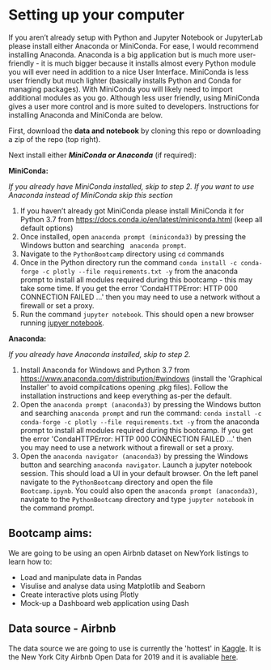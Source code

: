 # Setting up your computer
If you aren’t already setup with Python and Jupyter Notebook or JupyterLab please install either Anaconda or MiniConda. For ease, I would recommend installing Anaconda. Anaconda is a big application but is much more user-friendly - it is much bigger  because it installs almost every Python module you will ever need in addition to a nice User Interface. MiniConda is less user friendly but much lighter (basically installs Python and Conda for managing packages). With MiniConda you will likely need to import additional modules as you go. Although less user friendly, using MiniConda gives a user more control and is more suited to developers. Instructions for installing Anaconda and MiniConda are below.

First, download the **data and notebook** by cloning this repo or downloading a zip of the repo (top right).

Next install either ***MiniConda or Anaconda*** (if required):

**MiniConda:**

*If you already have MiniConda installed, skip to step 2. If you want to use Anaconda instead of MiniConda skip this section*

1. If you haven’t already got MiniConda please install MiniConda it for Python 3.7 from https://docs.conda.io/en/latest/miniconda.html (keep all default options)
2. Once installed, open `anaconda prompt (miniconda3)` by pressing the Windows button and searching ` anaconda prompt`.
3. Navigate to the `PythonBootcamp` directory using `cd` commands
4. Once in the Python directory run the command `conda install -c conda-forge -c plotly --file requirements.txt -y` from the anaconda prompt to install all modules required during this bootcamp - this may take some time. If you get the error 'CondaHTTPError: HTTP 000 CONNECTION FAILED ...' then you may need to use a network without a firewall or set a proxy.
5. Run the command `jupyter notebook`. This should open a new browser running [jupyer notebook](https://jupyter.org/). 

**Anaconda:**

*If you already have Anaconda installed, skip to step 2.*

1. Install Anaconda for Windows and Python 3.7 from https://www.anaconda.com/distribution/#windows (install the 'Graphical Installer' to avoid compilcations opening .pkg files). Follow the installation instructions and keep everything as-per the default.
2. Open the `anaconda prompt (anaconda3)` by pressing the Windows button and searching `anaconda prompt` and run the command: `conda install -c conda-forge -c plotly --file requirements.txt -y` from the anaconda prompt to install all modules required during this bootcamp. If you get the error 'CondaHTTPError: HTTP 000 CONNECTION FAILED ...' then you may need to use a network without a firewall or set a proxy.
5. Open the `anaconda navigator (anaconda3)` by pressing the Windows button and searching `anaconda navigator`. Launch a jupyter notebook session. This should load a UI in your default browser. On the left panel navigate to the `PythonBootcamp` directory and open the file `Bootcamp.ipynb`. You could also open the `anaconda prompt (anaconda3)`, navigate to the `PythonBootcamp` directory and type `jupyter notebook` in the command prompt.

## Bootcamp aims:
We are going to be using an open Airbnb dataset on NewYork listings to learn how to:  
- Load and manipulate data in Pandas
- Visulise and analyse data using Matplotlib and Seaborn
- Create interactive plots using Plotly
- Mock-up a Dashboard web application using Dash

## Data source - Airbnb
The data source we are going to use is currently the 'hottest' in [Kaggle](https://www.kaggle.com/datasets). It is the New York City Airbnb Open Data for 2019 and it is avaliable [here](https://www.kaggle.com/dgomonov/new-york-city-airbnb-open-data). 
